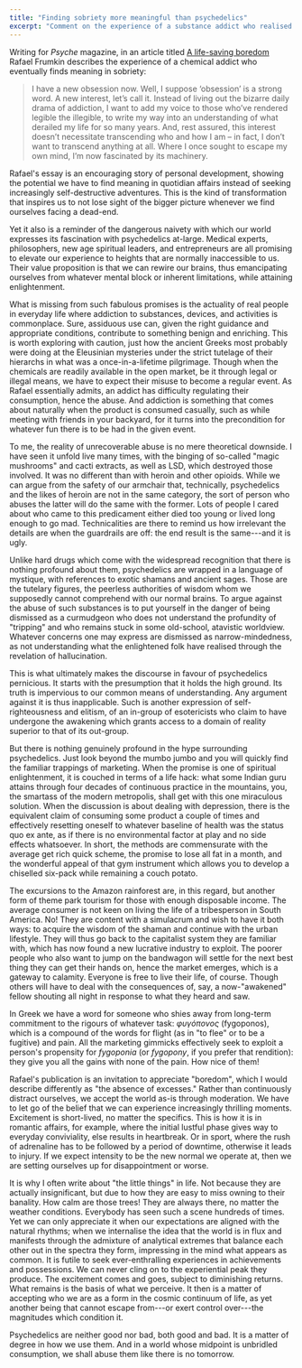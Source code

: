 ```yaml
---
title: "Finding sobriety more meaningful than psychedelics"
excerpt: "Comment on the experience of a substance addict who realised that psychedelics are not necessary in life."
---
```


Writing for _Psyche_ magazine, in an article titled [A life-saving boredom](https://psyche.co/stories-of-change/once-i-woke-up-to-the-boredom-of-addiction-i-could-be-sober) Rafael Frumkin describes the experience of a chemical addict who eventually finds meaning in sobriety:

> I have a new obsession now. Well, I suppose ‘obsession’ is a strong word. A new interest, let’s call it. Instead of living out the bizarre daily drama of addiction, I want to add my voice to those who’ve rendered legible the illegible, to write my way into an understanding of what derailed my life for so many years. And, rest assured, this interest doesn’t necessitate transcending who and how I am – in fact, I don’t want to transcend anything at all. Where I once sought to escape my own mind, I’m now fascinated by its machinery.

Rafael's essay is an encouraging story of personal development, showing the potential we have to find meaning in quotidian affairs instead of seeking increasingly self-destructive adventures. This is the kind of transformation that inspires us to not lose sight of the bigger picture whenever we find ourselves facing a dead-end.

Yet it also is a reminder of the dangerous naivety with which our world expresses its fascination with psychedelics at-large. Medical experts, philosophers, new age spiritual leaders, and entrepreneurs are all promising to elevate our experience to heights that are normally inaccessible to us. Their value proposition is that we can rewire our brains, thus emancipating ourselves from whatever mental block or inherent limitations, while attaining enlightenment.

What is missing from such fabulous promises is the actuality of real people in everyday life where addiction to substances, devices, and activities is commonplace. Sure, assiduous use can, given the right guidance and appropriate conditions, contribute to something benign and enriching. This is worth exploring with caution, just how the ancient Greeks most probably were doing at the Eleusinian mysteries under the strict tutelage of their hierarchs in what was a once-in-a-lifetime pilgrimage. Though when the chemicals are readily available in the open market, be it through legal or illegal means, we have to expect their misuse to become a regular event. As Rafael essentially admits, an addict has difficulty regulating their consumption, hence the abuse. And addiction is something that comes about naturally when the product is consumed casually, such as while meeting with friends in your backyard, for it turns into the precondition for whatever fun there is to be had in the given event.

To me, the reality of unrecoverable abuse is no mere theoretical downside. I have seen it unfold live many times, with the binging of so-called "magic mushrooms" and cacti extracts, as well as LSD, which destroyed those involved. It was no different than with heroin and other opioids. While we can argue from the safety of our armchair that, technically, psychedelics and the likes of heroin are not in the same category, the sort of person who abuses the latter will do the same with the former. Lots of people I cared about who came to this predicament either died too young or lived long enough to go mad. Technicalities are there to remind us how irrelevant the details are when the guardrails are off: the end result is the same---and it is ugly.

Unlike hard drugs which come with the widespread recognition that there is nothing profound about them, psychedelics are wrapped in a language of mystique, with references to exotic shamans and ancient sages. Those are the tutelary figures, the peerless authorities of wisdom whom we supposedly cannot comprehend with our normal brains. To argue against the abuse of such substances is to put yourself in the danger of being dismissed as a curmudgeon who does not understand the profundity of "tripping" and who remains stuck in some old-school, atavistic worldview. Whatever concerns one may express are dismissed as narrow-mindedness, as not understanding what the enlightened folk have realised through the revelation of hallucination.

This is what ultimately makes the discourse in favour of psychedelics pernicious. It starts with the presumption that it holds the high ground. Its truth is impervious to our common means of understanding. Any argument against it is thus inapplicable. Such is another expression of self-righteousness and elitism, of an in-group of esotericists who claim to have undergone the awakening which grants access to a domain of reality superior to that of its out-group.

But there is nothing genuinely profound in the hype surrounding psychedelics. Just look beyond the mumbo jumbo and you will quickly find the familiar trappings of marketing. When the promise is one of spiritual enlightenment, it is couched in terms of a life hack: what some Indian guru attains through four decades of continuous practice in the mountains, you, the smartass of the modern metropolis, shall get with this one miraculous solution. When the discussion is about dealing with depression, there is the equivalent claim of consuming some product a couple of times and effectively resetting oneself to whatever baseline of health was the status quo ex ante, as if there is no environmental factor at play and no side effects whatsoever. In short, the methods are commensurate with the average get rich quick scheme, the promise to lose all fat in a month, and the wonderful appeal of that gym instrument which allows you to develop a chiselled six-pack while remaining a couch potato.

The excursions to the Amazon rainforest are, in this regard, but another form of theme park tourism for those with enough disposable income. The average consumer is not keen on living the life of a tribesperson in South America. No! They are content with a simulacrum and wish to have it both ways: to acquire the wisdom of the shaman and continue with the urban lifestyle. They will thus go back to the capitalist system they are familiar with, which has now found a new lucrative industry to exploit. The poorer people who also want to jump on the bandwagon will settle for the next best thing they can get their hands on, hence the market emerges, which is a gateway to calamity. Everyone is free to live their life, of course. Though others will have to deal with the consequences of, say, a now-"awakened" fellow shouting all night in response to what they heard and saw.

In Greek we have a word for someone who shies away from long-term commitment to the rigours of whatever task: _φυγόπονος_ (fygoponos), which is a compound of the words for flight (as in "to flee" or to be a fugitive) and pain. All the marketing gimmicks effectively seek to exploit a person's propensity for _fygoponia_ (or _fygopony_, if you prefer that rendition): they give you all the gains with none of the pain. How nice of them!

Rafael's publication is an invitation to appreciate "boredom", which I would describe differently as "the absence of excesses." Rather than continuously distract ourselves, we accept the world as-is through moderation. We have to let go of the belief that we can experience increasingly thrilling moments. Excitement is short-lived, no matter the specifics. This is how it is in romantic affairs, for example, where the initial lustful phase gives way to everyday conviviality, else results in heartbreak. Or in sport, where the rush of adrenaline has to be followed by a period of downtime, otherwise it leads to injury. If we expect intensity to be the new normal we operate at, then we are setting ourselves up for disappointment or worse.

It is why I often write about "the little things" in life. Not because they are actually insignificant, but due to how they are easy to miss owning to their banality. How calm are those trees! They are always there, no matter the weather conditions. Everybody has seen such a scene hundreds of times. Yet we can only appreciate it when our expectations are aligned with the natural rhythms; when we internalise the idea that the world is in flux and manifests through the admixture of analytical extremes that balance each other out in the spectra they form, impressing in the mind what appears as common. It is futile to seek ever-enthralling experiences in achievements and possessions. We can never cling on to the experiential peak they produce. The excitement comes and goes, subject to diminishing returns. What remains is the basis of what we perceive. It then is a matter of accepting who we are as a form in the cosmic continuum of life, as yet another being that cannot escape from---or exert control over---the magnitudes which condition it.

Psychedelics are neither good nor bad, both good and bad. It is a matter of degree in how we use them. And in a world whose midpoint is unbridled consumption, we shall abuse them like there is no tomorrow.
